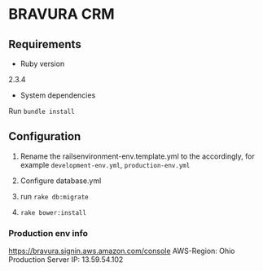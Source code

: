 # BRAVURA CRM

## Requirements

* Ruby version

2.3.4

* System dependencies

Run `bundle install`

## Configuration

1. Rename the railsenvironment-env.template.yml to the accordingly, for example `development-env.yml`, `production-env.yml`

2. Configure database.yml
3. run `rake db:migrate`
4. `rake bower:install`


### Production env info

https://bravura.signin.aws.amazon.com/console
AWS-Region: Ohio
Production Server IP: 13.59.54.102
